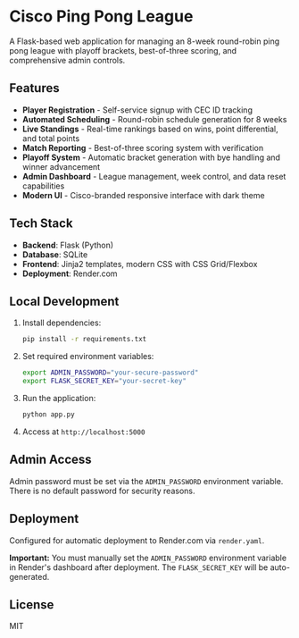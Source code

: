 # Cisco Ping Pong League

A Flask-based web application for managing an 8-week round-robin ping pong league with playoff brackets, best-of-three scoring, and comprehensive admin controls.

## Features

- **Player Registration** - Self-service signup with CEC ID tracking
- **Automated Scheduling** - Round-robin schedule generation for 8 weeks
- **Live Standings** - Real-time rankings based on wins, point differential, and total points
- **Match Reporting** - Best-of-three scoring system with verification
- **Playoff System** - Automatic bracket generation with bye handling and winner advancement
- **Admin Dashboard** - League management, week control, and data reset capabilities
- **Modern UI** - Cisco-branded responsive interface with dark theme

## Tech Stack

- **Backend**: Flask (Python)
- **Database**: SQLite
- **Frontend**: Jinja2 templates, modern CSS with CSS Grid/Flexbox
- **Deployment**: Render.com

## Local Development

1. Install dependencies:
   ```bash
   pip install -r requirements.txt
   ```

2. Set required environment variables:
   ```bash
   export ADMIN_PASSWORD="your-secure-password"
   export FLASK_SECRET_KEY="your-secret-key"
   ```

3. Run the application:
   ```bash
   python app.py
   ```

4. Access at `http://localhost:5000`

## Admin Access

Admin password must be set via the `ADMIN_PASSWORD` environment variable. There is no default password for security reasons.

## Deployment

Configured for automatic deployment to Render.com via `render.yaml`.

**Important:** You must manually set the `ADMIN_PASSWORD` environment variable in Render's dashboard after deployment. The `FLASK_SECRET_KEY` will be auto-generated.

## License

MIT
